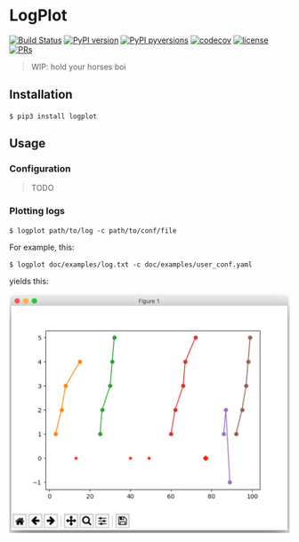 # LogPlot

[![Build Status](https://travis-ci.org/jerry-git/logplot.svg?branch=master)](https://travis-ci.org/jerry-git/logplot)
[![PyPI version](https://badge.fury.io/py/logplot.svg)](https://pypi.python.org/pypi/logplot/)
[![PyPI pyversions](https://img.shields.io/pypi/pyversions/logplot.svg)](https://pypi.python.org/pypi/logplot/)
[![codecov](https://codecov.io/gh/jerry-git/logplot/branch/master/graph/badge.svg)](https://codecov.io/gh/jerry-git/logplot)
[![license](https://img.shields.io/github/license/jerry-git/logplot.svg)](https://github.com/jerry-git/logplot/blob/master/LICENSE)
[![PRs](https://img.shields.io/badge/PRs-welcome-brightgreen.svg?style=flat-square)](http://makeapullrequest.com)


> WIP: hold your horses boi


## Installation
    $ pip3 install logplot
    
## Usage

### Configuration
> TODO

### Plotting logs

    $ logplot path/to/log -c path/to/conf/file
    
For example, this:

    $ logplot doc/examples/log.txt -c doc/examples/user_conf.yaml

yields this:

<p align="center">
  <img src="doc/examples/plot.png" alt="logo"/>
</p>